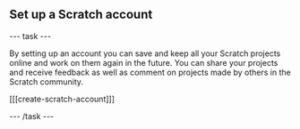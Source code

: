 ## Set up a Scratch account

--- task ---

By setting up an account you can save and keep all your Scratch projects online and work on them again in the future. You can share your projects and receive feedback as well as comment on projects made by others in the Scratch community.

[[[create-scratch-account]]]

--- /task ---
